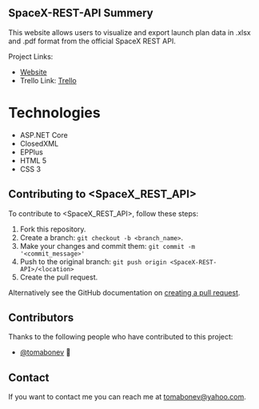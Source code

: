 ## SpaceX-REST-API Summery

This website allows users to visualize and export launch plan data in .xlsx and .pdf format from the official SpaceX REST API.

Project Links:
* [Website](https://spacexlaunches.azurewebsites.net/)
* Trello Link: [Trello](https://trello.com/b/FidNrecQ/spacex)

# Technologies

- ASP.NET Core
- ClosedXML
- EPPlus
- HTML 5
- CSS 3

## Contributing to <SpaceX_REST_API>
<!--- If your README is long or you have some specific process or steps you want contributors to follow, consider creating a separate CONTRIBUTING.md file--->
To contribute to <SpaceX_REST_API>, follow these steps:

1. Fork this repository.
2. Create a branch: `git checkout -b <branch_name>`.
3. Make your changes and commit them: `git commit -m '<commit_message>'`
4. Push to the original branch: `git push origin <SpaceX-REST-API>/<location>`
5. Create the pull request.

Alternatively see the GitHub documentation on [creating a pull request](https://help.github.com/en/github/collaborating-with-issues-and-pull-requests/creating-a-pull-request).

## Contributors

Thanks to the following people who have contributed to this project:

* [@tomabonev](https://github.com/tomabonev) 📖


## Contact

If you want to contact me you can reach me at <tomabonev@yahoo.com>.

